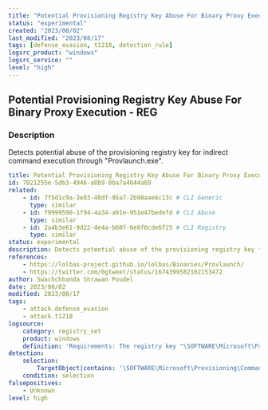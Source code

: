 ```yaml
---
title: "Potential Provisioning Registry Key Abuse For Binary Proxy Execution - REG"
status: "experimental"
created: "2023/08/02"
last_modified: "2023/08/17"
tags: [defense_evasion, t1218, detection_rule]
logsrc_product: "windows"
logsrc_service: ""
level: "high"
---
```


## Potential Provisioning Registry Key Abuse For Binary Proxy Execution - REG

### Description

Detects potential abuse of the provisioning registry key for indirect command execution through "Provlaunch.exe".

```yml
title: Potential Provisioning Registry Key Abuse For Binary Proxy Execution - REG
id: 7021255e-5db3-4946-a8b9-0ba7a4644a69
related:
    - id: 7f5d1c9a-3e83-48df-95a7-2b98aae6c13c # CLI Generic
      type: similar
    - id: f9999590-1f94-4a34-a91e-951e47bedefd # CLI Abuse
      type: similar
    - id: 2a4b3e61-9d22-4e4a-b60f-6e8f0cde6f25 # CLI Registry
      type: similar
status: experimental
description: Detects potential abuse of the provisioning registry key for indirect command execution through "Provlaunch.exe".
references:
    - https://lolbas-project.github.io/lolbas/Binaries/Provlaunch/
    - https://twitter.com/0gtweet/status/1674399582162153472
author: Swachchhanda Shrawan Poudel
date: 2023/08/02
modified: 2023/08/17
tags:
    - attack.defense_evasion
    - attack.t1218
logsource:
    category: registry_set
    product: windows
    definition: 'Requirements: The registry key "\SOFTWARE\Microsoft\Provisioning\Commands\" and its subkey must be monitored'
detection:
    selection:
        TargetObject|contains: '\SOFTWARE\Microsoft\Provisioning\Commands\'
    condition: selection
falsepositives:
    - Unknown
level: high

```
